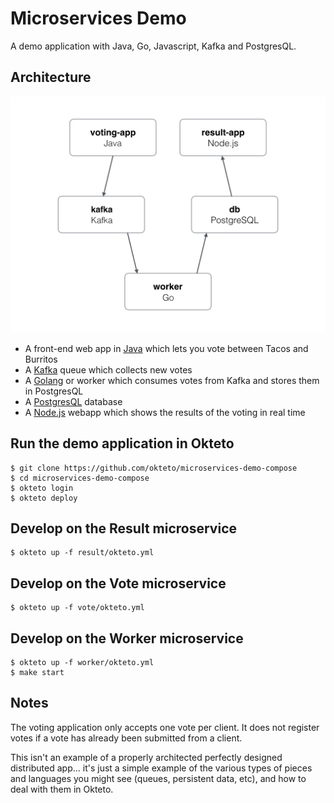 # Microservices Demo

A demo application with Java, Go, Javascript, Kafka and PostgresQL.

## Architecture

![Architecture diagram](architecture.png)

* A front-end web app in [Java](/vote) which lets you vote between Tacos and Burritos
* A [Kafka](https://bitnami.com/stack/kafka/helm) queue which collects new votes
* A [Golang](/worker) or worker which consumes votes from Kafka and stores them in PostgresQL
* A [PostgresQL](https://bitnami.com/stack/postgresql/helm) database
* A [Node.js](/result) webapp which shows the results of the voting in real time

## Run the demo application in Okteto

```
$ git clone https://github.com/okteto/microservices-demo-compose
$ cd microservices-demo-compose
$ okteto login
$ okteto deploy
```

## Develop on the Result microservice

```
$ okteto up -f result/okteto.yml
```

## Develop on the Vote microservice

```
$ okteto up -f vote/okteto.yml
```

## Develop on the Worker microservice

```
$ okteto up -f worker/okteto.yml
$ make start
```

## Notes

The voting application only accepts one vote per client. It does not register votes if a vote has already been submitted from a client.

This isn't an example of a properly architected perfectly designed distributed app... it's just a simple
example of the various types of pieces and languages you might see (queues, persistent data, etc), and how to
deal with them in Okteto.
